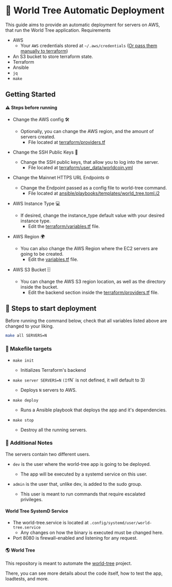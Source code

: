 # 🌳 World Tree Automatic Deployment

This guide aims to provide an automatic deployment for servers on AWS, that run the World Tree application.
Requirements

- AWS
    - Your `AWS` credentials stored at `~/.aws/credentials` ([Or pass them manually to terraform](https://registry.terraform.io/providers/hashicorp/aws/latest/docs#environment-variables))
- An S3 bucket to store terraform state.
- Terraform
- Ansible
- `jq`
- `make`

## Getting Started
#### ⚠️ Steps before running 

- Change the AWS config 🛠️
    - Optionally, you can change the AWS region, and the amount of servers created.
        - File located at [terraform/providers.tf](https://github.com/lambdaclass/world-tree-automation/blob/main/terraform/providers.tf)

- Change the SSH Public Keys 🔑
    - Change the SSH public keys, that allow you to log into the server.
        - File located at [terraform/user_data/worldcoin.yml](https://github.com/lambdaclass/world-tree-automation/blob/main/terraform/user_data/worldcoin.yml)

- Change the Mainnet HTTPS URL Endpoints 🌐
    - Change the Endpoint passed as a config file to world-tree command.
        - File located at [ansible/playbooks/templates/world_tree.toml.j2](https://github.com/lambdaclass/world-tree-automation/blob/main/ansible/playbooks/templates/world_tree.toml.j2)

- AWS Instance Type 💻
    - If desired, change the instance_type default value with your desired instance type.
        - Edit the [terraform/variables.tf](https://github.com/lambdaclass/world-tree-automation/blob/main/terraform/variables.tf) file.


- AWS Region 🌍
    - You can also change the AWS Region where the EC2 servers are going to be created.
        - Edit the [variables.tf](https://github.com/lambdaclass/world-tree-automation/blob/main/terraform/variables.tf) file.

- AWS S3 Bucket 🗄️
    - You can change the AWS S3 region location, as well as the directory inside the bucket.
        - Edit the backend section inside the [terraform/providers.tf](https://github.com/lambdaclass/world-tree-automation/blob/main/terraform/providers.tf) file.


## 🚀 Steps to start deployment

Before running the command below, check that all variables listed above are changed to your liking.

```bash
make all SERVERS=N
```

### 🎯 Makefile targets

- `make init`
    - Initializes Terraform's backend

- `make server SERVERS=N` ` (If `N` is not defined, it will default to 3)
    - Deploys `N` servers to AWS.

- `make deploy`
    - Runs a Ansible playbook that deploys the app and it's dependencies.

- `make stop`
    - Destroy all the running servers.

### 📝 Additional Notes
The servers contain two different users.

- `dev` is the user where the world-tree app is going to be deployed.
    - The app will be executed by a systemd service on this user.

- `admin` is the user that, unlike dev, is added to the sudo group.
    - This user is meant to run commands that require escalated privileges.

#### World Tree SystemD Service
- The world-tree.service is located at `.config/systemd/user/world-tree.service`
    - Any changes on how the binary is executed must be changed here.
- Port 8080 is firewall-enabled and listening for any request.

#### 🌎 World Tree
This repository is meant to automate the [world-tree](https://github.com/worldcoin/world-tree) project.

There, you can see more details about the code itself, how to test the app, loadtests, and more.
